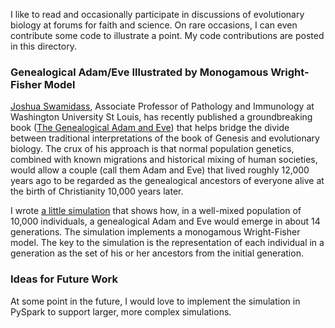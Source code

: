 I like to read and occasionally participate in discussions of evolutionary biology at forums for faith and science. On rare occasions, I can even contribute some code to illustrate a point. My code contributions are posted in this directory.

### Genealogical Adam/Eve Illustrated by Monogamous Wright-Fisher Model

[Joshua Swamidass](https://swami.wustl.edu/), Associate Professor of Pathology and Immunology at Washington University St Louis, has recently published a groundbreaking book ([The Genealogical Adam and Eve](https://www.amazon.com/Genealogical-Adam-Eve-Surprising-Universal-ebook/dp/B07V4TBL5Z/)) that helps bridge the divide between traditional interpretations of the book of Genesis and evolutionary biology. The crux of his approach is that normal population genetics, combined with known migrations and historical mixing of human societies, would allow a couple (call them Adam and Eve) that lived roughly 12,000 years ago to be regarded as the genealogical ancestors of everyone alive at the birth of Christianity 10,000 years later. 

I wrote [a little simulation](https://github.com/chrisfalter/DataScience/blob/master/PopulationGenetics/AeSim.ipynb) that shows how, in a well-mixed population of 10,000 individuals, a genealogical Adam and Eve would emerge in about 14 generations. The simulation implements a monogamous Wright-Fisher model. The key to the simulation is the representation of each individual in a generation as the set of his or her ancestors from the initial generation.

### Ideas for Future Work

At some point in the future, I would love to implement the simulation in PySpark to support larger, more complex simulations.
